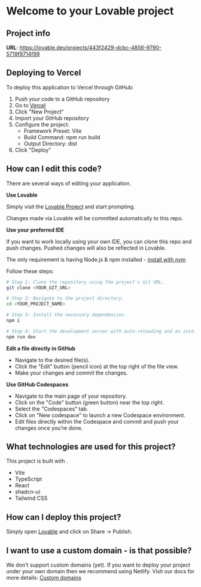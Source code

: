 # Welcome to your Lovable project

## Project info

**URL**: https://lovable.dev/projects/443f2429-dcbc-4856-9790-5719f9714f99

## Deploying to Vercel

To deploy this application to Vercel through GitHub:

1. Push your code to a GitHub repository
2. Go to [Vercel](https://vercel.com)
3. Click "New Project"
4. Import your GitHub repository
5. Configure the project:
   - Framework Preset: Vite
   - Build Command: npm run build
   - Output Directory: dist
6. Click "Deploy"

## How can I edit this code?

There are several ways of editing your application.

**Use Lovable**

Simply visit the [Lovable Project](https://lovable.dev/projects/443f2429-dcbc-4856-9790-5719f9714f99) and start prompting.

Changes made via Lovable will be committed automatically to this repo.

**Use your preferred IDE**

If you want to work locally using your own IDE, you can clone this repo and push changes. Pushed changes will also be reflected in Lovable.

The only requirement is having Node.js & npm installed - [install with nvm](https://github.com/nvm-sh/nvm#installing-and-updating)

Follow these steps:

```sh
# Step 1: Clone the repository using the project's Git URL.
git clone <YOUR_GIT_URL>

# Step 2: Navigate to the project directory.
cd <YOUR_PROJECT_NAME>

# Step 3: Install the necessary dependencies.
npm i

# Step 4: Start the development server with auto-reloading and an instant preview.
npm run dev
```

**Edit a file directly in GitHub**

- Navigate to the desired file(s).
- Click the "Edit" button (pencil icon) at the top right of the file view.
- Make your changes and commit the changes.

**Use GitHub Codespaces**

- Navigate to the main page of your repository.
- Click on the "Code" button (green button) near the top right.
- Select the "Codespaces" tab.
- Click on "New codespace" to launch a new Codespace environment.
- Edit files directly within the Codespace and commit and push your changes once you're done.

## What technologies are used for this project?

This project is built with .

- Vite
- TypeScript
- React
- shadcn-ui
- Tailwind CSS

## How can I deploy this project?

Simply open [Lovable](https://lovable.dev/projects/443f2429-dcbc-4856-9790-5719f9714f99) and click on Share -> Publish.

## I want to use a custom domain - is that possible?

We don't support custom domains (yet). If you want to deploy your project under your own domain then we recommend using Netlify. Visit our docs for more details: [Custom domains](https://docs.lovable.dev/tips-tricks/custom-domain/)

